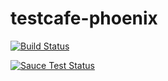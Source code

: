 # testcafe-phoenix

[![Build Status](https://travis-ci.org/superroma/testcafe-phoenix.svg)](https://travis-ci.org/superroma/testcafe-phoenix)

[![Sauce Test Status](https://saucelabs.com/browser-matrix/testcafe-master.svg)](https://saucelabs.com/u/testcafe-master)
